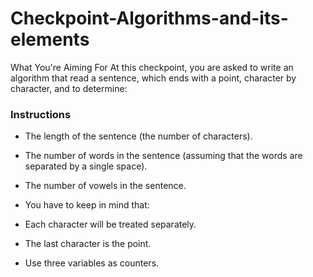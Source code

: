 # Checkpoint-Algorithms-and-its-elements
What You're Aiming For
At this checkpoint, you are asked to write an algorithm that read a sentence, which ends with a point, character by character, and to determine:

### Instructions
- The length of the sentence (the number of characters).
- The number of words in the sentence (assuming that the words are separated by a single space).
- The number of vowels in the sentence.
- You have to keep in mind that: 

- Each character will be treated separately.
- The last character is the point.
- Use three variables as counters.